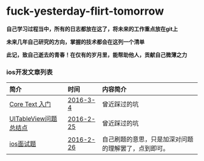 # fuck-yesterday-flirt-tomorrow
**自己学习过程当中，所有的日志都放在这了，将未来的工作重点放在git上**  

**未来几年自己研究的方向，掌握的技术都会在这列一个清单**  

**此记，致自己逝去的青春！在仅有的岁月里，能帮助他人，贡献自己微薄之力**  

### ios开发文章列表  
  
简介 | 时间 | 内容简介
:------------- | :------------- | :-------------
[Core Text 入门](https://github.com/zhaoxiaobao/fuck-yesterday-flirt-tomorrow/blob/master/2016/page3.md) | [2016-3-4]() | 曾近踩过的坑
[UITableView问题总结点](https://github.com/zhaoxiaobao/fuck-yesterday-flirt-tomorrow/blob/master/2016/page1.md) | [2016-2-25]() | 曾近踩过的坑
[ios面试题](https://github.com/zhaoxiaobao/fuck-yesterday-flirt-tomorrow/blob/master/2016/page2.md) | [2016-2-26]() | 自己刷题的意思，只是加深对问题的理解罢了，点到即可。





<!-- ### 年终总结  
  
简介 | 时间 | 内容简介
:------------- | :------------- | :-------------
[爱折腾的一年](https://github.com/zhaoxiaobao/fuck-yesterday-flirt-tomorrow/blob/master/2015/zhangdan.md) | [2015-12-31]() | 小喜小悲，技术没有沉淀下来
 -->
